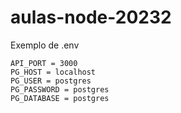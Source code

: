 # aulas-node-20232

Exemplo de .env

```
API_PORT = 3000
PG_HOST = localhost
PG_USER = postgres
PG_PASSWORD = postgres
PG_DATABASE = postgres
```